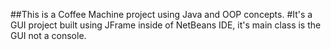 ##This is a Coffee Machine project using Java and OOP concepts.
#It's a GUI project built using JFrame inside of NetBeans IDE, it's main class is the GUI not a console.
